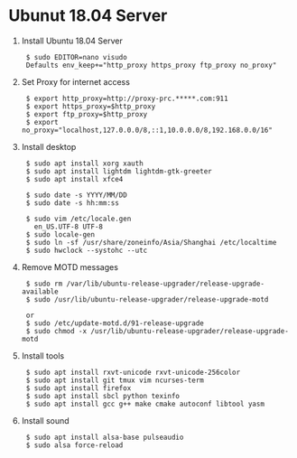 Ubunut 18.04 Server
===================

1. Install Ubuntu 18.04 Server

        $ sudo EDITOR=nano visudo
        Defaults env_keep+="http_proxy https_proxy ftp_proxy no_proxy"

2. Set Proxy for internet access

        $ export http_proxy=http://proxy-prc.*****.com:911
        $ export https_proxy=$http_proxy
        $ export ftp_proxy=$http_proxy
        $ export no_proxy="localhost,127.0.0.0/8,::1,10.0.0.0/8,192.168.0.0/16"

3. Install desktop

        $ sudo apt install xorg xauth
        $ sudo apt install lightdm lightdm-gtk-greeter
        $ sudo apt install xfce4

        $ sudo date -s YYYY/MM/DD
        $ sudo date -s hh:mm:ss

        $ sudo vim /etc/locale.gen
          en_US.UTF-8 UTF-8
        $ sudo locale-gen
        $ sudo ln -sf /usr/share/zoneinfo/Asia/Shanghai /etc/localtime
        $ sudo hwclock --systohc --utc

4. Remove MOTD messages

        $ sudo rm /var/lib/ubuntu-release-upgrader/release-upgrade-available
        $ sudo /usr/lib/ubuntu-release-upgrader/release-upgrade-motd

        or
        $ sudo /etc/update-motd.d/91-release-upgrade
        $ sudo chmod -x /usr/lib/ubuntu-release-upgrader/release-upgrade-motd

5. Install tools

        $ sudo apt install rxvt-unicode rxvt-unicode-256color
        $ sudo apt install git tmux vim ncurses-term
        $ sudo apt install firefox
        $ sudo apt install sbcl python texinfo
        $ sudo apt install gcc g++ make cmake autoconf libtool yasm

6. Install sound

        $ sudo apt install alsa-base pulseaudio
        $ sudo alsa force-reload

